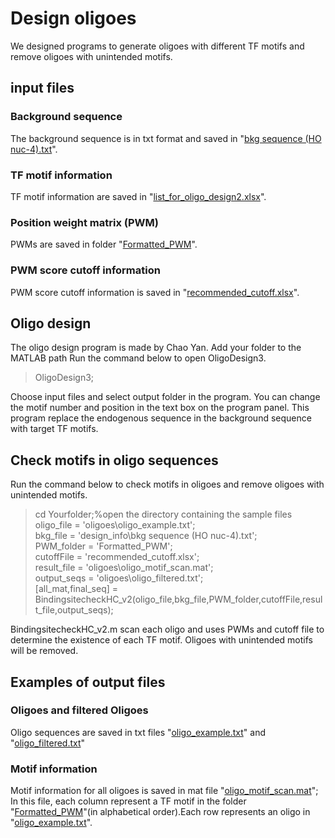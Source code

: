 # Design oligoes
We designed programs to generate oligoes with different TF motifs and remove oligoes with unintended motifs.

## input files
### Background sequence
The background sequence is in txt format and saved in "[bkg sequence (HO nuc-4).txt](https://github.com/HengyeChen/oligo_design/blob/main/design_info/bkg%20sequence%20(HO%20nuc-4).txt)".

### TF motif information
TF motif information are saved in "[list_for_oligo_design2.xlsx](https://github.com/HengyeChen/oligo_design/blob/main/design_info/list_for_oligo_design2.xlsx)".

### Position weight matrix (PWM)
PWMs are saved in folder "[Formatted_PWM](https://github.com/HengyeChen/oligo_design/tree/main/Formatted_PWM)".

### PWM score cutoff information
PWM score cutoff information is saved in "[recommended_cutoff.xlsx](https://github.com/HengyeChen/oligo_design/blob/main/recommended_cutoff.xlsx)".

## Oligo design
The oligo design program is made by Chao Yan.
Add your folder to the MATLAB path
Run the command below to open OligoDesign3. 
> OligoDesign3;

Choose input files and select output folder in the program. You can change the motif number and position in the text box on the program panel.
This program replace the endogenous sequence in the background sequence with target TF motifs.

## Check motifs in oligo sequences
Run the command below to check motifs in oligoes and remove oligoes with unintended motifs.
> cd Yourfolder;%open the directory containing the sample files\
> oligo_file = 'oligoes\oligo_example.txt';\
> bkg_file = 'design_info\bkg sequence (HO nuc-4).txt';\
> PWM_folder = 'Formatted_PWM';\
> cutoffFile = 'recommended_cutoff.xlsx';\
> result_file = 'oligoes\oligo_motif_scan.mat';\
> output_seqs = 'oligoes\oligo_filtered.txt';\
> [all_mat,final_seq] = BindingsitecheckHC_v2(oligo_file,bkg_file,PWM_folder,cutoffFile,result_file,output_seqs);

BindingsitecheckHC_v2.m scan each oligo and uses PWMs and cutoff file to determine the existence of each TF motif. Oligoes with unintended motifs will be removed.

## Examples of output files
### Oligoes and filtered Oligoes
Oligo sequences are saved in txt files "[oligo_example.txt](https://github.com/HengyeChen/oligo_design/blob/main/oligoes/oligo_example.txt)" and "[oligo_filtered.txt](https://github.com/HengyeChen/oligo_design/blob/main/oligoes/oligo_filtered.txt)"

### Motif information
Motif information for all oligoes is saved in mat file "[oligo_motif_scan.mat](https://github.com/HengyeChen/oligo_design/blob/main/oligoes/oligo_motif_scan.mat)";
In this file, each column represent a TF motif in the folder "[Formatted_PWM](https://github.com/HengyeChen/oligo_design/tree/main/Formatted_PWM)"(in alphabetical order).Each row represents an oligo in "[oligo_example.txt](https://github.com/HengyeChen/oligo_design/blob/main/oligoes/oligo_example.txt)".










